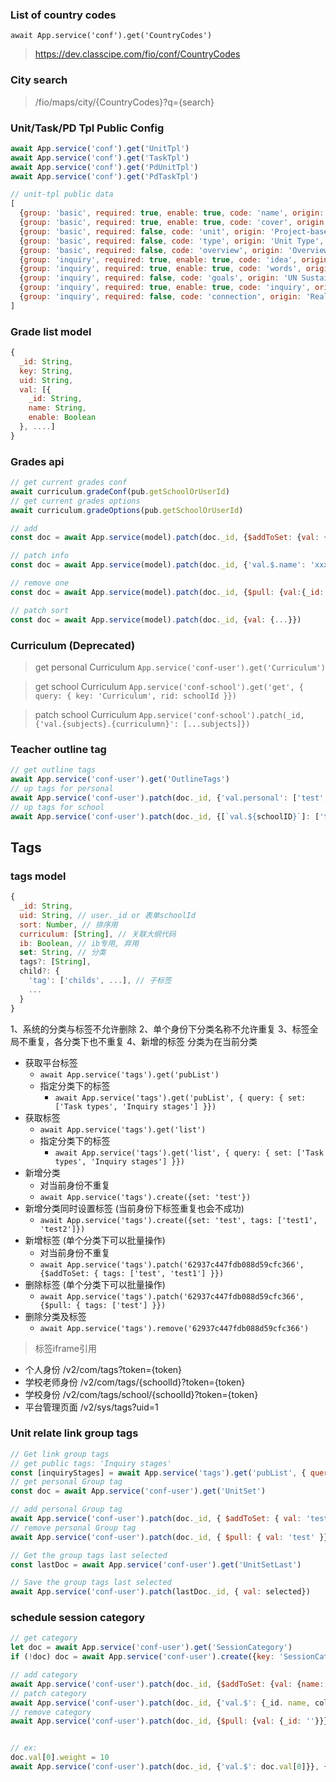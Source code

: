 ### List of country codes
`await App.service('conf').get('CountryCodes')`
> https://dev.classcipe.com/fio/conf/CountryCodes

### City search
> /fio/maps/city/{CountryCodes}?q={search}


### Unit/Task/PD Tpl Public Config
```js
await App.service('conf').get('UnitTpl')
await App.service('conf').get('TaskTpl')
await App.service('conf').get('PdUnitTpl')
await App.service('conf').get('PdTaskTpl')

// unit-tpl public data
[
  {group: 'basic', required: true, enable: true, code: 'name', origin: 'Unit Name', type: 'text', tips: ''},
  {group: 'basic', required: true, enable: true, code: 'cover', origin: 'Cover', type: 'image', tips: ''},
  {group: 'basic', required: false, code: 'unit', origin: 'Project-based Unit', type: 'radio', tips: ''},
  {group: 'basic', required: false, code: 'type', origin: 'Unit Type', type: 'radio', tips: ''},
  {group: 'basic', required: false, code: 'overview', origin: 'Overview', type: 'text', tips: ''},
  {group: 'inquiry', required: true, enable: true, code: 'idea', origin: 'Big Idea/ Statement of Inquiry/ Central Idea', type: 'text', tips: ''},
  {group: 'inquiry', required: true, enable: true, code: 'words', origin: 'Key words', type: 'text-multiple', tips: ''},
  {group: 'inquiry', required: false, code: 'goals', origin: 'UN Sustainable Development Goal(s)', type: 'choice', tips: ''},
  {group: 'inquiry', required: true, enable: true, code: 'inquiry', origin: 'Key question(s) / Line(s) of inquiry', type: 'text-multiple', tips: ''},
  {group: 'inquiry', required: false, code: 'connection', origin: 'Real World Connection(s)', type: 'radio', tips: ''},
]
```

### Grade list model
```js
{
  _id: String,
  key: String,
  uid: String,
  val: [{
    _id: String,
    name: String,
    enable: Boolean
  }, ....]
}
```
### Grades api
```js
// get current grades conf
await curriculum.gradeConf(pub.getSchoolOrUserId)
// get current grades options
await curriculum.gradeOptions(pub.getSchoolOrUserId)

// add
const doc = await App.service(model).patch(doc._id, {$addToSet: {val: {name: '', enable: true}}})

// patch info
const doc = await App.service(model).patch(doc._id, {'val.$.name': 'xxx', 'val.$.enable': true}, {query: {'val._id': val._id}})

// remove one
const doc = await App.service(model).patch(doc._id, {$pull: {val:{_id: val._id}}})

// patch sort
const doc = await App.service(model).patch(doc._id, {val: {...}})
```

### Curriculum (Deprecated)
> get personal Curriculum
`App.service('conf-user').get('Curriculum')`

> get school Curriculum
`App.service('conf-school').get('get', { query: { key: 'Curriculum', rid: schoolId }})`

> patch school Curriculum
`App.service('conf-school').patch(_id, {'val.{subjects}.{curriculumn}': [...subjects]})`


### Teacher outline tag
```js
// get outline tags
await App.service('conf-user').get('OutlineTags')
// up tags for personal
await App.service('conf-user').patch(doc._id, {'val.personal': ['test', ...]})
// up tags for school
await App.service('conf-user').patch(doc._id, {[`val.${schoolID}`]: ['test', ...]})
```

## Tags

### tags model
```js
{
  _id: String,
  uid: String, // user._id or 表单schoolId
  sort: Number, // 排序用
  curriculum: [String], // 关联大纲代码
  ib: Boolean, // ib专用, 弃用
  set: String, // 分类
  tags?: [String],
  child?: {
    'tag': ['childs', ...], // 子标签
    ...
  }
}
```

1、系统的分类与标签不允许删除
2、单个身份下分类名称不允许重复
3、标签全局不重复，各分类下也不重复
4、新增的标签 分类为在当前分类

- 获取平台标签
  - ```await App.service('tags').get('pubList')```
  - 指定分类下的标签
    - ```await App.service('tags').get('pubList', { query: { set: ['Task types', 'Inquiry stages'] }})```
- 获取标签
  - ```await App.service('tags').get('list')```
  - 指定分类下的标签
    - ```await App.service('tags').get('list', { query: { set: ['Task types', 'Inquiry stages'] }})```
- 新增分类
  - 对当前身份不重复
  - ```await App.service('tags').create({set: 'test'})```
- 新增分类同时设置标签 (当前身份下标签重复也会不成功)
  - ```await App.service('tags').create({set: 'test', tags: ['test1', 'test2']})```
- 新增标签 (单个分类下可以批量操作)
  - 对当前身份不重复
  - ```await App.service('tags').patch('62937c447fdb088d59cfc366', {$addToSet: { tags: ['test', 'test1'] }})```
- 删除标签 (单个分类下可以批量操作)
  - ```await App.service('tags').patch('62937c447fdb088d59cfc366', {$pull: { tags: ['test'] }})```
- 删除分类及标签
  - ```await App.service('tags').remove('62937c447fdb088d59cfc366')```

> 标签iframe引用
- 个人身份      /v2/com/tags?token={token}
- 学校老师身份  /v2/com/tags/{schoolId}?token={token}
- 学校身份      /v2/com/tags/school/{schoolId}?token={token}
- 平台管理页面  /v2/sys/tags?uid=1


### Unit relate link group tags
```js
// Get link group tags
// get public tags: 'Inquiry stages'
const [inquiryStages] = await App.service('tags').get('pubList', { query: { set: ['Inquiry stages'] }})
// get personal Group tag
const doc = await App.service('conf-user').get('UnitSet')

// add personal Group tag
await App.service('conf-user').patch(doc._id, { $addToSet: { val: 'test' }})
// remove personal Group tag
await App.service('conf-user').patch(doc._id, { $pull: { val: 'test' }})

// Get the group tags last selected
const lastDoc = await App.service('conf-user').get('UnitSetLast')

// Save the group tags last selected
await App.service('conf-user').patch(lastDoc._id, { val: selected})
```

### schedule session category
```js
// get category
let doc = await App.service('conf-user').get('SessionCategory')
if (!doc) doc = await App.service('conf-user').create({key: 'SessionCategory', val: []})

// add category
await App.service('conf-user').patch(doc._id, {$addToSet: {val: {name: '', color: ''}}})
// patch category
await App.service('conf-user').patch(doc._id, {'val.$': {_id. name, color, weight}}}, {query: {'val._id': ''}})
// remove category
await App.service('conf-user').patch(doc._id, {$pull: {val: {_id: ''}}})


// ex:
doc.val[0].weight = 10
await App.service('conf-user').patch(doc._id, {'val.$': doc.val[0]}}, {query: {'val._id': doc.val[0]._id}})

```
